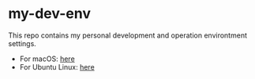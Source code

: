 # my-dev-env
This repo contains my personal development and operation environtment settings.

- For macOS: [here](mac)
- For Ubuntu Linux: [here](ubuntu)